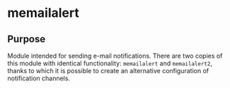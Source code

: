 # memailalert

## Purpose

Module intended for sending e-mail notifications. There are two copies of this module with identical functionality: `memailalert` and `memailalert2`, thanks to which it is possible to create an alternative configuration of notification channels.
